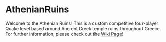 # AthenianRuins
Welcome to the Athenian Ruins!
This is a custom competitive four-player Quake level based around Ancient Greek temple ruins throughout Greece.
For further information, please check out the [Wiki Page](https://github.com/JepalenciaGit/JPQuakeMap/wiki)!
